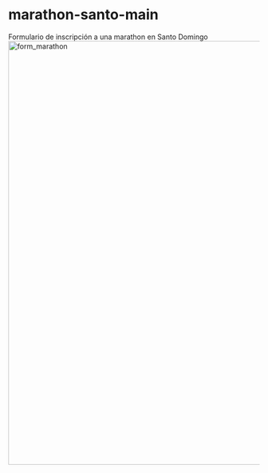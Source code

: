 # marathon-santo-main
Formulario de inscripción a una marathon en Santo Domingo
<img width="1553" height="850" alt="form_marathon" src="https://github.com/user-attachments/assets/07cfa32f-12b2-4c02-a0e6-6ed65eef2b52" />
